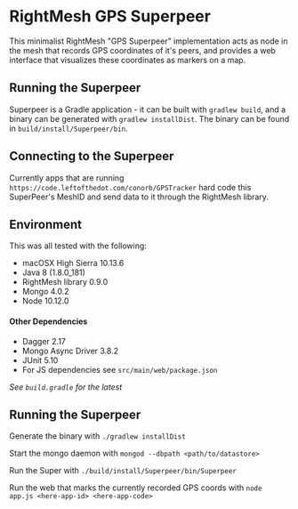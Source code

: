 # RightMesh GPS Superpeer

This minimalist RightMesh "GPS Superpeer" implementation acts as node in the mesh that records GPS coordinates of it's peers, and provides a web interface that visualizes these coordinates as markers on a map.

## Running the Superpeer

Superpeer is a Gradle application - it can be built with `gradlew build`, and a binary can be generated with `gradlew installDist`. The binary can be found in `build/install/Superpeer/bin`.

## Connecting to the Superpeer

Currently apps that are running `https://code.leftofthedot.com/conorb/GPSTracker` hard code this SuperPeer's MeshID and send data to it through the RightMesh library.

## Environment

This was all tested with the following:
* macOSX High Sierra 10.13.6
* Java 8 (1.8.0_181)
* RightMesh library 0.9.0
* Mongo 4.0.2
* Node 10.12.0
    
#### Other Dependencies 
 - Dagger 2.17
 - Mongo Async Driver 3.8.2
 - JUnit 5.10
 - For JS dependencies see `src/main/web/package.json`
 
*See `build.gradle` for the latest*

## Running the Superpeer

Generate the binary with
`./gradlew installDist`

Start the mongo daemon with `mongod --dbpath <path/to/datastore>`

Run the Super with `./build/install/Superpeer/bin/Superpeer`

Run the web that marks the currently recorded GPS coords with `node app.js <here-app-id> <here-app-code>`


